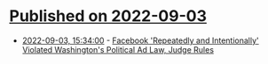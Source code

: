 # [Published on 2022-09-03](index.md)

* [2022-09-03, 15:34:00](https://tech.slashdot.org/story/22/09/03/0318251/facebook-repeatedly-and-intentionally-violated-washingtons-political-ad-law-judge-rules?utm_source=rss1.0mainlinkanon&utm_medium=feed) - [Facebook 'Repeatedly and Intentionally' Violated Washington's Political Ad Law, Judge Rules](https://tech.slashdot.org/story/22/09/03/0318251/facebook-repeatedly-and-intentionally-violated-washingtons-political-ad-law-judge-rules?utm_source=rss1.0mainlinkanon&utm_medium=feed)
